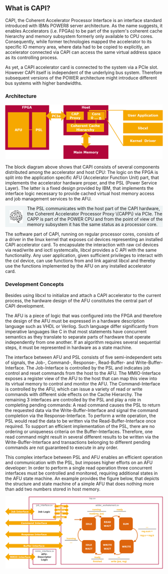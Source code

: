 ## What is CAPI?

CAPI, the Coherent Accelerator Processor Interface is an interface standard introduced with IBMs POWER8 server architecture. As the name suggests, it enables Accelerators \(i.e. FPGAs\) to be part of the system's coherent cache hierarchy and memory subsystem formerly only available to CPU cores. Consequently, while former technologies mapped the accelerator to its specific IO memory area, where data had to be copied to explicitly, an accelerator connected via CAPI can access the same virtual address space as its controlling process.

As yet, a CAPI accelerator card is connected to the system via a PCIe slot. However CAPI itself is independent of the underlying bus system. Therefore subsequent versions of the POWER architecture might introduce different bus systems with higher bandwidths.

### Architecture

![](/assets/CAPI__block_diagramm.png)

The block diagram above shows that CAPI consists of several components distributed among the accelerator and host CPU: The logic on the FPGA is split into the application specific AFU \(Accelerator Function Unit\) part, that implements the accelerator hardware proper, and the PSL \(Power Service Layer\). The latter is a fixed design provided by IBM, that implements the interface logic necessary to provide cached virtual host memory access and job management services to the AFU.

<!-- Brain box -->
<div style="background:#EEF3F4">
<img style="color:#375659;float:left;width:3em;height:3em;margin:1em" src="/assets/brain.svg"/>
The PSL communicates with the host part of the CAPI hardware, the Coherent Accelerator Processor Proxy \(CAPP\) via PCIe. The CAPP is part of the POWER CPU and from the point of view of the memory subsystem it has the same status as a processor core.
</div>
<!-- /Brain box -->

The software part of CAPI, running on regular processor cores, consists of a driver in the linux kernel that exposes cxl devices representing an installed CAPI accelerator card. To encapsulate the interaction with raw cxl devices via read/write and ioctl systemcalls, libcxl provides a C API with the same functionality. Any user application, given sufficient privileges to interact with the cxl device, can use functions from and link against libcxl and thereby use the functions implemented by the AFU on any installed accelerator card.

### Development Concepts

Besides using libcxl to initialize and attach a CAPI accelerator to the current process, the hardware design of the AFU constitutes the central part of CAPI development.

The AFU is a piece of logic that was configured into the FPGA and therefore the design of the AFU must be expressed in a hardware description language such as VHDL or Verilog. Such language differ significantly from imperative languages like C in that most statements have concurrent semantics as they translate to separate parts of hardware that operate independently from one another. If an algorithm requires several sequential steps, it must be represented in hardware as a state machine.

The interface between AFU and PSL consists of five semi-independent sets of signals, the Job-, Command-, Response-, Read-Buffer- and Write-Buffer-Interface. The Job-Interface is controlled by the PSL and indicates job control and reset commands from the host to the AFU. The MMIO-Interface exposes a register view of the AFU to the host that can map this view into its virtual memory to control and monitor the AFU. The Command-Interface is controlled by the AFU, which can issue a variety of read or write commands with different side effects on the Cache Hierarchy. The remaining 3 interfaces are controlled by the PSL and play a role in completing pending commands: A read command causes the PSL to return the requested data via the Write-Buffer-Interface and signal the command completion via the Response-Interface. To perform a write operation, the PSL would read the data to be written via the Read-Buffer-Interface once required. To support an efficient implementation of the PSL, there are no ordering or uniqueness criteria on the Buffer-Interfaces. Therefore, one read command might result in several different results to be written via the Write-Buffer-Interface and transactions belonging to different pending commands are not guaranteed to execute in any order.

This complex interface between PSL and AFU enables an efficient operation and communication with the PSL, but imposes higher efforts on an AFU developer: In order to perform a single read operation three concurrent interfaces must be controlled and monitored, requiring additional states in the AFU state machine. An example provides the figure below, that depicts the structure and state machine of a simple AFU that does nothing more than add two numbers stored in host memory.

![](/assets/statemachine.png)

